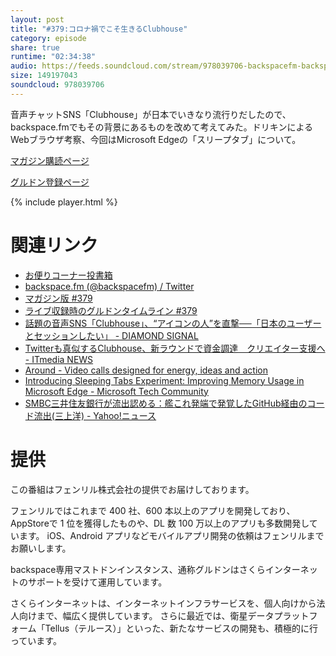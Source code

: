 ```yaml
---
layout: post
title: "#379:コロナ禍でこそ生きるClubhouse"
category: episode
share: true
runtime: "02:34:38"
audio: https://feeds.soundcloud.com/stream/978039706-backspacefm-backspacefm-379.mp3
size: 149197043
soundcloud: 978039706
---
```


音声チャットSNS「Clubhouse」が日本でいきなり流行りだしたので、backspace.fmでもその背景にあるものを改めて考えてみた。ドリキンによるWebブラウザ考察、今回はMicrosoft Edgeの「スリープタブ」について。

[マガジン購読ページ](https://note.com/drikin/m/m55ec296b7655)

[グルドン登録ページ](https://mstdn.guru/invite/3WVHpSMr)

{% include player.html %}

# 関連リンク
* [お便りコーナー投書箱](https://forms.gle/NDBngfLwc3jKbLEJ6)
* [backspace.fm (@backspacefm) / Twitter](https://twitter.com/backspacefm)
* [マガジン版 #379](https://note.com/backspacefm/n/n6646df4493ff)
* [ライブ収録時のグルドンタイムライン #379](https://rbtnn.github.io/mstdn-picker/?instance=mstdn.guru&since_id=105648394568153978&max_id=105649067732338837)
* [話題の音声SNS「Clubhouse」、“アイコンの人”を直撃──「日本のユーザーとセッションしたい」 - DIAMOND SIGNAL](https://signal.diamond.jp/articles/-/556)
* [Twitterも真似するClubhouse、新ラウンドで資金調達　クリエイター支援へ - ITmedia NEWS](https://www.itmedia.co.jp/news/articles/2101/25/news075.html)
* [Around - Video calls designed for energy, ideas and action](https://www.around.co/)
* [Introducing Sleeping Tabs Experiment: Improving Memory Usage in Microsoft Edge - Microsoft Tech Community](https://techcommunity.microsoft.com/t5/articles/introducing-sleeping-tabs-experiment-improving-memory-usage-in/m-p/1705571)
* [SMBC三井住友銀行が流出認める：艦これ発端で発覚したGitHub経由のコード流出(三上洋) - Yahoo!ニュース](https://news.yahoo.co.jp/byline/mikamiyoh/20210129-00220038/)

# 提供

この番組はフェンリル株式会社の提供でお届けしております。

フェンリルではこれまで 400 社、600 本以上のアプリを開発しており、AppStoreで 1 位を獲得したものや、DL 数 100 万以上のアプリも多数開発しています。
iOS、Android アプリなどモバイルアプリ開発の依頼はフェンリルまでお願いします。

backspace専用マストドンインスタンス、通称グルドンはさくらインターネットのサポートを受けて運用しています。

さくらインターネットは、インターネットインフラサービスを、個人向けから法人向けまで、幅広く提供しています。
さらに最近では、衛星データプラットフォーム「Tellus（テルース）」といった、新たなサービスの開発も、積極的に行っています。
 
